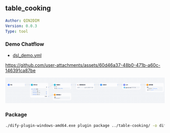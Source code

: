 ## table_cooking

```yaml
Author: QIN2DIM
Version: 0.0.3
Type: tool
```

### Demo Chatflow

- [dsl_demo.yml](_assets/table-cooking.yml)
  
https://github.com/user-attachments/assets/60d46a37-48b0-471b-a60c-146391ca87be


![image-20250321154044819](_assets/image-20250321154044819.png)


### Package

```bash
./dify-plugin-windows-amd64.exe plugin package ../table-cooking/ -o difypkg/table-cooking-0.1.0.difypkg
```
